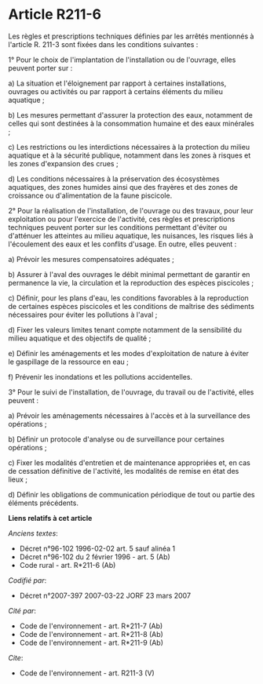 # Article R211-6

Les règles et prescriptions techniques définies par les arrêtés mentionnés à l'article R. 211-3 sont fixées dans les
conditions suivantes : 

1° Pour le choix de l'implantation de l'installation ou de l'ouvrage, elles peuvent porter sur : 

a) La situation et l'éloignement par rapport à certaines installations, ouvrages ou activités ou par rapport à certains
éléments du milieu aquatique ; 

b) Les mesures permettant d'assurer la protection des eaux, notamment de celles qui sont destinées à la consommation humaine
et des eaux minérales ; 

c) Les restrictions ou les interdictions nécessaires à la protection du milieu aquatique et à la sécurité publique, notamment
dans les zones à risques et les zones d'expansion des crues ; 

d) Les conditions nécessaires à la préservation des écosystèmes aquatiques, des zones humides ainsi que des frayères et des
zones de croissance ou d'alimentation de la faune piscicole. 

2° Pour la réalisation de l'installation, de l'ouvrage ou des travaux, pour leur exploitation ou pour l'exercice de
l'activité, ces règles et prescriptions techniques peuvent porter sur les conditions permettant d'éviter ou d'atténuer les
atteintes au milieu aquatique, les nuisances, les risques liés à l'écoulement des eaux et les conflits d'usage. En outre,
elles peuvent : 

a) Prévoir les mesures compensatoires adéquates ; 

b) Assurer à l'aval des ouvrages le débit minimal permettant de garantir en permanence la vie, la circulation et la
reproduction des espèces piscicoles ; 

c) Définir, pour les plans d'eau, les conditions favorables à la reproduction de certaines espèces piscicoles et les
conditions de maîtrise des sédiments nécessaires pour éviter les pollutions à l'aval ; 

d) Fixer les valeurs limites tenant compte notamment de la sensibilité du milieu aquatique et des objectifs de qualité ; 

e) Définir les aménagements et les modes d'exploitation de nature à éviter le gaspillage de la ressource en eau ; 

f) Prévenir les inondations et les pollutions accidentelles. 

3° Pour le suivi de l'installation, de l'ouvrage, du travail ou de l'activité, elles peuvent : 

a) Prévoir les aménagements nécessaires à l'accès et à la surveillance des opérations ; 

b) Définir un protocole d'analyse ou de surveillance pour certaines opérations ; 

c) Fixer les modalités d'entretien et de maintenance appropriées et, en cas de cessation définitive de l'activité, les
modalités de remise en état des lieux ; 

d) Définir les obligations de communication périodique de tout ou partie des éléments précédents.

**Liens relatifs à cet article**

_Anciens textes_:

  - Décret n°96-102 1996-02-02 art. 5 sauf alinéa 1
  - Décret n°96-102 du 2 février 1996 - art. 5 (Ab)
  - Code rural - art. R*211-6 (Ab)

_Codifié par_:

  - Décret n°2007-397 2007-03-22 JORF 23 mars 2007

_Cité par_:

  - Code de l'environnement - art. R*211-7 (Ab)
  - Code de l'environnement - art. R*211-8 (Ab)
  - Code de l'environnement - art. R*211-9 (Ab)

_Cite_:

  - Code de l'environnement - art. R211-3 (V)

